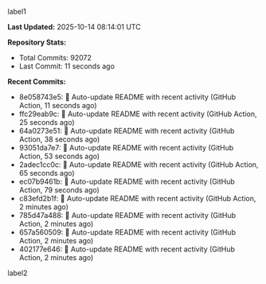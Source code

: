 
label1 
<!-- ACTIVITY_START -->
**Last Updated:** 2025-10-14 08:14:01 UTC

**Repository Stats:**
- Total Commits: 92072
- Last Commit: 11 seconds ago

**Recent Commits:**
- 8e058743e5: 🤖 Auto-update README with recent activity (GitHub Action, 11 seconds ago)
- ffc29eab9c: 🤖 Auto-update README with recent activity (GitHub Action, 25 seconds ago)
- 64a0273e51: 🤖 Auto-update README with recent activity (GitHub Action, 38 seconds ago)
- 93051da7e7: 🤖 Auto-update README with recent activity (GitHub Action, 53 seconds ago)
- 2adec1cc0c: 🤖 Auto-update README with recent activity (GitHub Action, 65 seconds ago)
- ec07b9461b: 🤖 Auto-update README with recent activity (GitHub Action, 79 seconds ago)
- c83efd2b1f: 🤖 Auto-update README with recent activity (GitHub Action, 2 minutes ago)
- 785d47a488: 🤖 Auto-update README with recent activity (GitHub Action, 2 minutes ago)
- 657a560509: 🤖 Auto-update README with recent activity (GitHub Action, 2 minutes ago)
- 402177e646: 🤖 Auto-update README with recent activity (GitHub Action, 2 minutes ago)
<!-- ACTIVITY_END -->

label2
